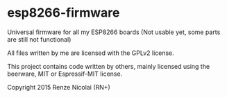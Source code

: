 # esp8266-firmware
Universal firmware for all my ESP8266 boards
(Not usable yet, some parts are still not functional)

All files written by me are licensed with the GPLv2 license.

This project contains code written by others, mainly licensed using the beerware, MIT or Espressif-MIT license.

Copyright 2015 Renze Nicolai (RN+)

